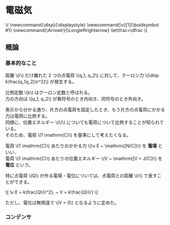 # 電磁気

\\(
    \newcommand{\disp}{\displaystyle}
    \newcommand{\v}[1]{\boldsymbol #1}
    \newcommand{\Arrowlr}{\Longleftrightarrow}
    \let\frac=\dfrac
\\)

## 概論

### 基本的なこと

距離 \\(r\\) だけ離れた 2 つの点電荷 \\(q_1, q_2\\) に対して、クーロン力 \\(\disp k\frac{q_1q_2}{r^2}\\) が発生する。

比例定数 \\(k\\) はクーロン定数と呼ばれる。  
力の方向は \\(q_1, q_2\\) が異符号のとき内向き、同符号のとき外向き。

表示から分かる通り、片方の点電荷を固定したとき、もう片方の点電荷にかかる力は電荷に比例する。  
同様に、位置エネルギー \\(U\\) についても電荷について比例することが知られている。  
そのため、電荷 \\(1 \mathrm{C}\\) を基準にして考えたくなる。

電荷 \\(1 \mathrm{C}\\) あたりのかかる力 \\(\v E ~ \mathrm{[N/C]}\\) を **電場** といい、  
電荷 \\(1 \mathrm{C}\\) あたりの位置エネルギー \\(V ~ \mathrm{[V = J/C]}\\) を **電位** という。

特に点電荷 \\(Q\\) が作る電場・電位については、点電荷との距離 \\(r\\) で表すことができる。

\\[
    \v E = k\frac{Q}{r^2}, ~ V = k\frac{Q}{r}
\\]

ただし、電位は無限遠で \\(V = 0\\) となるように定めた。

### コンデンサ

